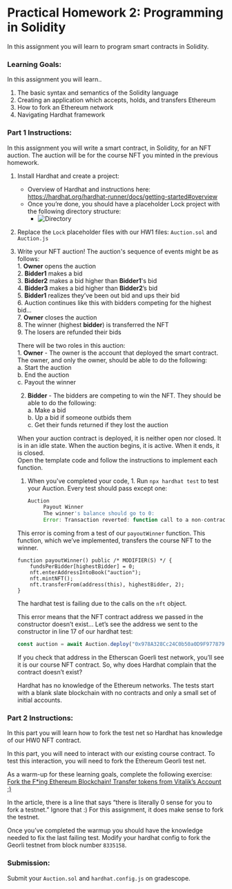 # Practical Homework 2: Programming in Solidity 

In this assignment you will learn to program smart contracts in Solidity.
### Learning Goals:
In this assignment you will learn..
1. The basic syntax and semantics of the Solidity language
2. Creating an application which accepts, holds, and transfers Ethereum
3. How to fork an Ethereum network
4. Navigating Hardhat framework

### Part 1 Instructions:
In this assignment you will write a smart contract, in Solidity, for an NFT auction. The auction will be for the course NFT you minted in the previous homework. 

1. Install Hardhat and create a project:
    - Overview of Hardhat and instructions here: https://hardhat.org/hardhat-runner/docs/getting-started#overview
    - Once you’re done, you should have a placeholder Lock project with the following directory structure:
        - ![Directory](https://web3-security-class.org/image/https%3A%2F%2Fs3-us-west-2.amazonaws.com%2Fsecure.notion-static.com%2F165f1ff1-d00e-4f18-b7c9-8b796c89e870%2FScreen_Shot_2022-08-31_at_11.26.24_PM.png?id=10ad4365-e8b4-4372-a5a9-0ace8c2bbb0e&table=block&spaceId=7cd12c89-e411-46e3-97a9-273e4b69dad1&width=320&userId=&cache=v2)

2. Replace the `Lock` placeholder files with our HW1 files:
`Auction.sol` and `Auction.js`

3. Write your NFT auction!
    The auction's sequence of events might be as follows:  
        1. **Owner** opens the auction   
        2. **Bidder1** makes a bid  
        3. **Bidder2** makes a bid higher than **Bidder1**'s bid  
        4. **Bidder3** makes a bid higher than **Bidder2**’s bid  
        5. **Bidder1** realizes they’ve been out bid and ups their bid   
        6. Auction continues like this with bidders competing for the highest bid…  
        7. **Owner** closes the auction  
        8. The winner (highest **bidder**) is transferred the NFT  
        9. The losers are refunded their bids  

    There will be two roles in this auction:   
        1. **Owner** - The owner is the account that deployed the smart contract. The owner, and only the owner, should be able to do the following:  
                a. Start the auction  
                b. End the auction  
                c. Payout the winner  

      2. **Bidder** - The bidders are competing to win the NFT. They should be able to do the following:  
                a. Make a bid  
                b. Up a bid if someone outbids them  
                c. Get their funds returned if they lost the auction  

     When your auction contract is deployed, it is neither open nor closed. It is in an idle state. When the auction begins, it is active. When it ends, it is closed.   
     Open the template code and follow the instructions to implement each function.



    1. When you've completed your code, 1. Run `npx hardhat test` to test your Auction.
     Every test should pass except one:
    
        ```jsx
        Auction
             Payout Winner
             The winner's balance should go to 0:
             Error: Transaction reverted: function call to a non-contract account
        ```

    This error is coming from a test of our `payoutWinner` function. This function, which we’ve implemented, transfers the course NFT to the winner. 

    ```solidity
    function payoutWinner() public /* MODIFIER(S) */ {
        fundsPerBidder[highestBidder] = 0;
        nft.enterAddressIntoBook("auction");
        nft.mintNFT();
        nft.transferFrom(address(this), highestBidder, 2);
    }
    ```

    The hardhat test is failing due to the calls on the `nft` object. 

    This error means that the NFT contract address we passed in the constructor doesn’t exist… Let’s see the address we sent to the constructor in line 17 of our hardhat test:

    ```jsx
    const auction = await Auction.deploy("0x978A328Cc24C0b50a0D9F97787938E67CF09F9A9", 1);
    ```
 
    If you check that address in the Etherscan Goerli test network, you’ll see it is our course NFT contract. So, why does Hardhat complain that the contract doesn’t exist?

    Hardhat has no knowledge of the Ethereum networks. The tests start with a blank slate blockchain with no contracts and only a small set of initial accounts.

    
### Part 2 Instructions:
In this part you will learn how to fork the test net so Hardhat has knowledge of our HW0 NFT contract.

In this part, you will need to interact with our existing course contract. To test this interaction, you will need to fork the Ethereum Georli test net.

As a warm-up for these learning goals, complete the following exercise: [Fork the F\*ing Ethereum Blockchain! Transfer tokens from Vitalik’s Account ;)](https://medium.com/uv-labs/fork-the-f-ing-ethereum-blockchain-transfer-tokens-from-vitaliks-account-46d408f7356c)

In the article, there is a line that says “there is literally 0 sense for you to fork a testnet.” Ignore that :) For this assignment, it does make sense to fork the testnet.

Once you’ve completed the warmup you should have the knowledge needed to fix the last failing test. Modify your hardhat config to fork the Georli testnet from block number `8335158`.

### Submission:
Submit your `Auction.sol` and `hardhat.config.js` on gradescope.
